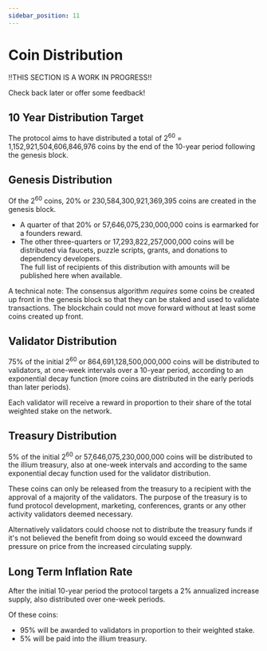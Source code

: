 ```yaml
---
sidebar_position: 11
---
```


# Coin Distribution

!!THIS SECTION IS  A WORK IN PROGRESS!!

Check back later or offer some feedback!

## 10 Year Distribution Target

The protocol aims to have distributed a total of 2<sup>60</sup> = 1,152,921,504,606,846,976 coins by the 
end of the 10-year period following the genesis block.

## Genesis Distribution

Of the 2<sup>60</sup> coins, 20% or 230,584,300,921,369,395 coins are created in the genesis block. 

- A quarter of that 20% or 57,646,075,230,000,000 coins is earmarked for a founders reward.
- The other three-quarters or 17,293,822,257,000,000 coins will be distributed via faucets, puzzle scripts, grants, and donations to dependency developers.  
The full list of recipients of this distribution with amounts will be published here when available.

A technical note: The consensus algorithm *requires* some coins be created up front in the genesis block so that they can be staked 
and used to validate transactions. The blockchain could not move forward without at least some coins created up front.

## Validator Distribution

75% of the initial 2<sup>60</sup> or 864,691,128,500,000,000 coins will be distributed to validators, at one-week
intervals over a 10-year period, according to an exponential decay function (more coins are distributed in the early periods
than later periods). 

Each validator will receive a reward in proportion to their share of the total weighted stake on the network.

## Treasury Distribution
5% of the initial 2<sup>60</sup> or 57,646,075,230,000,000 coins will be distributed to the illium treasury, also at one-week intervals and
according to the same exponential decay function used for the validator distribution.

These coins can only be released from the treasury to a recipient with the approval of a majority of the validators. The purpose of the treasury
is to fund protocol development, marketing, conferences, grants or any other activity validators deemed necessary. 

Alternatively validators could choose not to distribute the treasury funds if it's not believed the benefit from doing so would
exceed the downward pressure on price from the increased circulating supply.

## Long Term Inflation Rate
After the initial 10-year period the protocol targets a 2% annualized increase supply, also distributed over one-week periods.

Of these coins:

- 95% will be awarded to validators in proportion to their weighted stake.
- 5% will be paid into the illium treasury.
